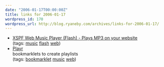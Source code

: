 ```yaml
---
date: "2006-01-17T00:00:00Z"
title: links for 2006-01-17
wordpress_id: 170
wordpress_url: http://blog.ryaneby.com/archives/links-for-2006-01-17/
---
```

<ul>
	<li>
		<div><a href="http://musicplayer.sourceforge.net/">XSPF Web Music Player (Flash) - Plays MP3 on your website</a></div>
		<div>(tags: <a href="http://del.icio.us/eby/music">music</a> <a href="http://del.icio.us/eby/flash">flash</a> <a href="http://del.icio.us/eby/web">web</a>)</div>
	</li>
	<li>
		<div><a href="http://playr.hubmed.org/">Playr</a></div>
		<div>bookmarklets to create playlists</div>
		<div>(tags: <a href="http://del.icio.us/eby/bookmarklet">bookmarklet</a> <a href="http://del.icio.us/eby/music">music</a> <a href="http://del.icio.us/eby/web">web</a>)</div>
	</li>
</ul>
